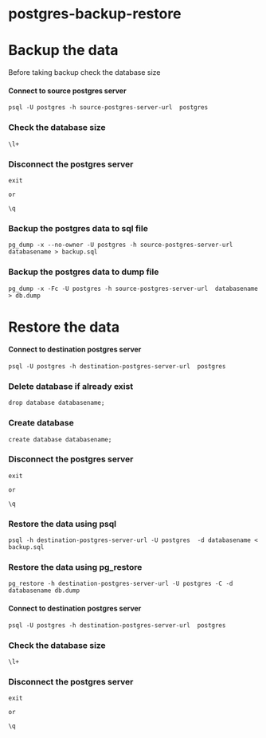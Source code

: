 # postgres-backup-restore

# Backup the data

Before taking backup check the database size

#### Connect to source postgres server
```
psql -U postgres -h source-postgres-server-url  postgres 
```
### Check the database size
```
\l+
```

### Disconnect the postgres server
```
exit

or 

\q

```

### Backup the postgres data to sql file

```
pg_dump -x --no-owner -U postgres -h source-postgres-server-url  databasename > backup.sql
```

### Backup the postgres data to dump file

```
pg_dump -x -Fc -U postgres -h source-postgres-server-url  databasename > db.dump
```

# Restore the data

#### Connect to destination postgres server

```
psql -U postgres -h destination-postgres-server-url  postgres 
```

### Delete database if already exist

```
drop database databasename;
```

### Create database

```
create database databasename;
```
### Disconnect the postgres server
```
exit

or 

\q

```

### Restore the data using psql

```
psql -h destination-postgres-server-url -U postgres  -d databasename < backup.sql
```

### Restore the data using pg_restore
```
pg_restore -h destination-postgres-server-url -U postgres -C -d databasename db.dump
```

#### Connect to destination postgres server

```
psql -U postgres -h destination-postgres-server-url  postgres 
```
### Check the database size
```
\l+
```

### Disconnect the postgres server
```
exit

or 

\q

```



